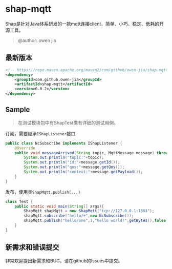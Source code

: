 # shap-mqtt
Shap是针对Java体系研发的一款mqtt连接client，简单、小巧、稳定、低耗的开源工具。

> @author: owen jia

## 最新版本

```xml
<!-- https://repo.maven.apache.org/maven2/com/github/owen-jia/shap-mqtt/ -->
<dependency>
    <groupId>com.github.owen-jia</groupId>
    <artifactId>shap-mqtt</artifactId>
    <version>0.0.2</version>
</dependency>
```

## Sample

> 在测试模块包中有ShapTest类有详细的测试用例。

订阅，需要继承`IShapListener`接口
```java
public class NcSubscribe implements IShapListener {
    @Override
    public void messageArrived(String topic, MqttMessage message) throws Exception {
        System.out.println("topic:"+topic);
        System.out.println("id:"+message.getId());
        System.out.println("qos:"+message.getQos());
        System.out.println("context:"+message.getPayload());
    }
}
```

发布，使用类`ShapMqtt.publish(...)`
```java
class Test {
    public static void main(String[] args){
        ShapMqtt shapMqtt = new ShapMqtt("tcp://127.0.0.1:1883");
        shapMqtt.subscribe("hello/+",new NcSubscribe());
        shapMqtt.publish("hello/one",1,"hello world!".getBytes(),false);
    }
}
```

## 新需求和错误提交

非常欢迎提出新需求和BUG，请在github的Issues中提交。